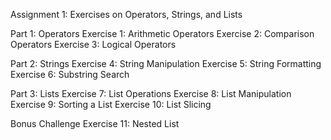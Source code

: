 Assignment 1: Exercises on Operators, Strings, and Lists

Part 1: Operators
Exercise 1: Arithmetic Operators
Exercise 2: Comparison Operators
Exercise 3: Logical Operators

Part 2: Strings
Exercise 4: String Manipulation
Exercise 5: String Formatting
Exercise 6: Substring Search

Part 3: Lists
Exercise 7: List Operations
Exercise 8: List Manipulation
Exercise 9: Sorting a List
Exercise 10: List Slicing

Bonus Challenge
Exercise 11: Nested List
